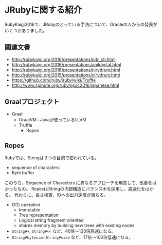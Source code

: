 
JRubyに関する紹介
=====

RubyKaigi2016で、JRubyのとっている手法について、Oracleの人からの発表がいくつかありました。


関連文書
-----

- http://rubykaigi.org/2016/presentations/pitr_ch.html
- http://rubykaigi.org/2016/presentations/anildigital.html
- http://rubykaigi.org/2016/presentations/nirvdrum.html
- http://rubykaigi.org/2015/presentations/nirvdrum.html
- https://github.com/jruby/jruby/wiki/Truffle
- http://www.spinute.org/ruby/gsoc2016/japanese.html


Graalプロジェクト
-----

- Graal
  - GraalVM : Javaが使っているLLVM
  - Truffle
    - Ropes

Ropes
-----

Rubyでは、Stringは２つの目的で使われている。

- sequence of characters
- Byte buffer


このうち、Sequence of Characters に異なるアプローチを用意して、改善をはかったもの。
RopesはStringの内部構造にバランス木を採用し、高速化をはかる。
代わりに、長さ検査、IOへの出力速度が落ちる。

- O(1) operation
  - Immutable
  - Tree representation
  - Logical string fragment oriented
  - shares memory by building new trees with existing nodes
- `String#+`, `String#<<` など、40倍〜130倍高速になる。
- `String#bytesize`,`String#size` など、17倍〜100倍低速になる。

